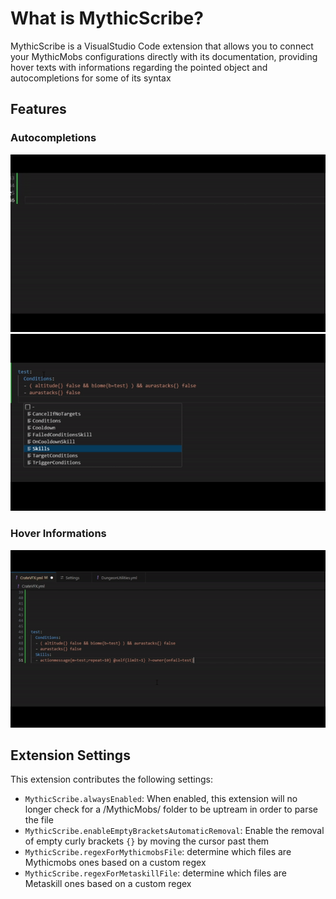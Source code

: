 # What is MythicScribe?

MythicScribe is a VisualStudio Code extension that allows you to connect your MythicMobs configurations directly with its documentation, providing hover texts with informations regarding the pointed object and autocompletions for some of its syntax


## Features

### Autocompletions

![Autocompletion Demo](demos/autocompletion-demo.gif)
![Autocompletion Demo](demos/autocompletion2-demo.gif)

### Hover Informations

![Hover Demo](demos/hover-demo.gif)


## Extension Settings

This extension contributes the following settings:

* `MythicScribe.alwaysEnabled`: When enabled, this extension will no longer check for a /MythicMobs/ folder to be uptream in order to parse the file
* `MythicScribe.enableEmptyBracketsAutomaticRemoval`: Enable the removal of empty curly brackets `{}` by moving the cursor past them
* `MythicScribe.regexForMythicmobsFile`: determine which files are Mythicmobs ones based on a custom regex
* `MythicScribe.regexForMetaskillFile`: determine which files are Metaskill ones based on a custom regex